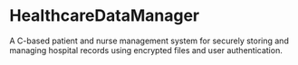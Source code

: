 # HealthcareDataManager
A C-based patient and nurse management system for securely storing and managing hospital records using encrypted files and user authentication.
